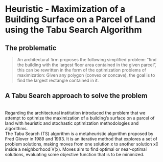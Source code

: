 # Heuristic - Maximization of a Building Surface on a Parcel of Land using the Tabu Search Algorithm

## The problematic

>An architectural firm proposes the following simplified problem: “find the building with
the largest floor area contained in the given parcel”, this can be rewritten in the form of the
optimization problems of maximization: Given any polygon (convex or concave), the goal is to
find the largest rectangle contained in it.

## A Tabu Search approach to solve the problem

<br> Regarding the architectural institution introduced the problem that we attempt to optimize
the maximization of a building’s surface on a parcel of land with heuristic and stochastic
optimization methodologies and algorithms.
<br> The Tabu Search (TS) algorithm is a metaheuristic algorithm proposed by Fred Glover in
1989 and 1993. It is an iterative method that explores a set of problem solutions, making moves
from one solution x to another solution x0 inside a neighborhood V(x). Moves aim to find optimal
or near-optimal solutions, evaluating some objective function that is to be minimized.
